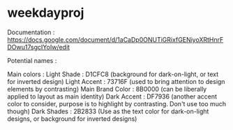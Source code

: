 # weekdayproj

Documentation : 
https://docs.google.com/document/d/1aCaDp0ONUTiGRixfGENiyoXRtHnrFDOwu17sgcIYoIw/edit


Potential names :




Main colors :
Light Shade : D1CFC8 (background for dark-on-light, or text for inverted design)
Light Accent : 73716F (used to bring attention to design elements by contrasting)
Main Brand Color : 8B0000 (can be liberally applied to layout as main identity)
Dark Accent : DF7936 (another accent color to consider, purpose is to highlight by contrasting. Don't use too much though)
Dark Shades : 2B2833 (Use as the text color for dark-on-light designs, or background for inverted designs)

